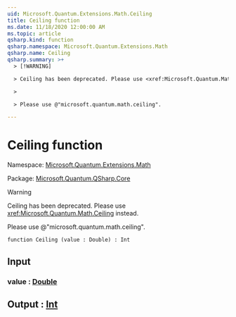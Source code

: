 ```yaml
---
uid: Microsoft.Quantum.Extensions.Math.Ceiling
title: Ceiling function
ms.date: 11/18/2020 12:00:00 AM
ms.topic: article
qsharp.kind: function
qsharp.namespace: Microsoft.Quantum.Extensions.Math
qsharp.name: Ceiling
qsharp.summary: >+
  > [!WARNING]

  > Ceiling has been deprecated. Please use <xref:Microsoft.Quantum.Math.Ceiling> instead.

  >

  > Please use @"microsoft.quantum.math.ceiling".

---
```


# Ceiling function

Namespace: [Microsoft.Quantum.Extensions.Math](xref:Microsoft.Quantum.Extensions.Math)

Package: [Microsoft.Quantum.QSharp.Core](https://nuget.org/packages/Microsoft.Quantum.QSharp.Core)


> [!WARNING]
> Ceiling has been deprecated. Please use <xref:Microsoft.Quantum.Math.Ceiling> instead.
>
> Please use @"microsoft.quantum.math.ceiling".



```qsharp
function Ceiling (value : Double) : Int
```


## Input

### value : [Double](xref:microsoft.quantum.lang-ref.double)





## Output : [Int](xref:microsoft.quantum.lang-ref.int)

